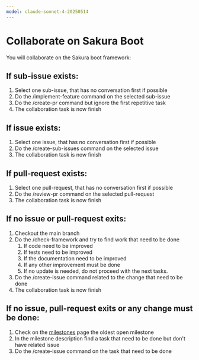 ```yaml
---
model: claude-sonnet-4-20250514
---
```


# Collaborate on Sakura Boot

You will collaborate on the Sakura boot framework:

## If sub-issue exists:

1. Select one sub-issue, that has no conversation first if possible
2. Do the /implement-feature <issue-number> command on the selected sub-issue
3. Do the /create-pr command but ignore the first repetitive task
4. The collaboration task is now finish

## If issue exists:

1. Select one issue, that has no conversation first if possible
2. Do the /create-sub-issues <issue-number> command on the selected issue
3. The collaboration task is now finish

## If pull-request exists:

1. Select one pull-request, that has no conversation first if possible
2. Do the /review-pr <pr-number> command on the selected pull-request
3. The collaboration task is now finish

## If no issue or pull-request exits:

1. Checkout the main branch
2. Do the /check-framework and try to find work that need to be done
    1. If code need to be improved
    2. If tests need to be improved
    3. If the documentation need to be improved
    4. If any other improvement must be done
    5. If no update is needed, do not proceed with the next tasks.
3. Do the /create-issue command related to the change that need to be done
4. The collaboration task is now finish

## If no issue, pull-request exits or any change must be done:

1. Check on the [milestones](https://github.com/daymor-dev/sakura-boot/milestones) page the oldest open milestone
2. In the milestone description find a task that need to be done but don't have related issue
3. Do the /create-issue command on the task that need to be done